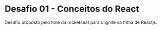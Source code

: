 # Desafio 01 - Conceitos do React
Desafio proposto pelo time da rocketseat para o ignite na trilha de Reactjs.
